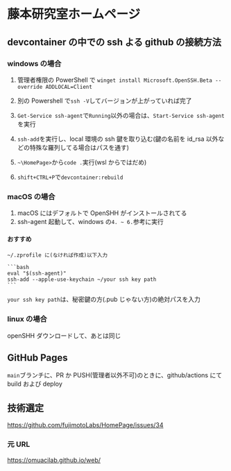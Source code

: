 # 藤本研究室ホームページ

## devcontainer の中での ssh よる github の接続方法

### windows の場合

1. 管理者権限の PowerShell で `winget install Microsoft.OpenSSH.Beta --override ADDLOCAL=Client`
2. 別の Powershell で`ssh -V`してバージョンが上がっていれば完了

3. `Get-Service ssh-agent`で`Running`以外の場合は、`Start-Service ssh-agent`を実行
4. `ssh-add`を実行し、local 環境の ssh 鍵を取り込む(鍵の名前を id_rsa 以外などの特殊な羅列してる場合はパスを通す)
5. `~\HomePage>`から`code .`実行(wsl からではだめ)
6. `shift+CTRL+P`で`devcontainer:rebuild`

### macOS の場合

1. macOS にはデフォルトで OpenSHH がインストールされてる
2. ssh-agent 起動して、windows の`4. ~ 6.`参考に実行

#### おすすめ

    ~/.zprofile に(なければ作成)以下入力

    ```bash
    eval "$(ssh-agent)"
    ssh-add --apple-use-keychain ~/your ssh key path
    ```

`your ssh key path`は、秘密鍵の方(.pub じゃない方)の絶対パスを入力

### linux の場合

openSHH ダウンロードして、あとは同じ

## GitHub Pages

`main`ブランチに、PR か PUSH(管理者以外不可)のときに、github/actions にて build および deploy

## 技術選定

<https://github.com/fujimotoLabs/HomePage/issues/34>

### 元 URL

<https://omuacilab.github.io/web/>
